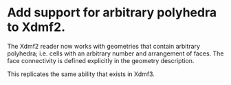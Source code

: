 # Add support for arbitrary polyhedra to Xdmf2.

The Xdmf2 reader now works with geometries that contain arbitrary polyhedra;
i.e. cells with an arbitrary number and arrangement of faces.
The face connectivity is defined explicitly in the geometry description.

This replicates the same ability that exists in Xdmf3.
